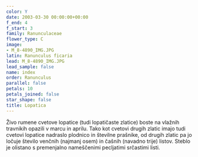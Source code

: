 ```yaml
---
color: Y
date: 2003-03-30 00:00:00+00:00
f_end: 4
f_start: 3
family: Ranunculaceae
flower_type: C
image:
- M_8-4890_IMG.JPG
latin: Ranunculus ficaria
lead: M_8-4890_IMG.JPG
lead_sample: false
name: index
order: Ranunculus
parallel: false
petals: 10
petals_joined: false
star_shape: false
title: Lopatica
---
```

Živo rumene cvetove lopatice (tudi lopatičaste zlatice) boste na vlažnih travnikih opazili v marcu in aprilu. Tako kot cvetovi drugih zlatic imajo tudi cvetovi lopatice nadraslo plodnico in številne prašnike, od drugih zlatic pa jo ločuje število venčnih (najmanj osem) in čašnih (navadno trije) listov. Steblo je olistano s premenjalno nameščenimi pecljatimi srčastimi listi.
